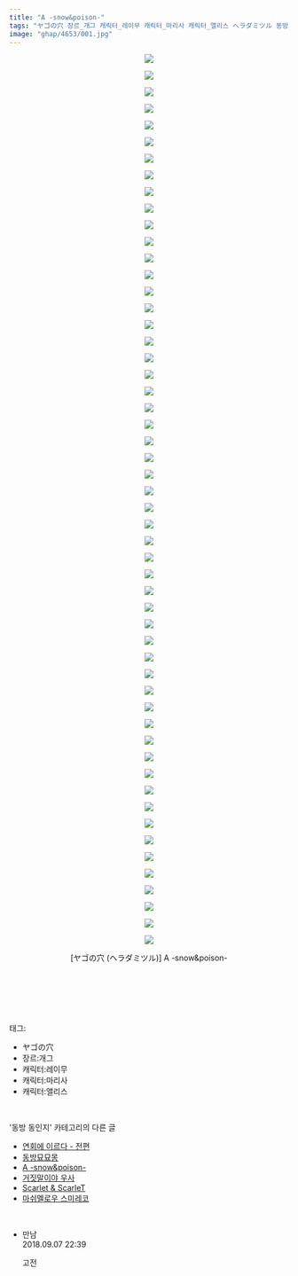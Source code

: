 ```yaml
---
title: "A -snow&poison-"
tags: "ヤゴの穴 장르_개그 캐릭터_레이무 캐릭터_마리사 캐릭터_앨리스 ヘラダミツル 동방_동인지"
image: "ghap/4653/001.jpg"
---
```

<div class="article">
<p style="text-align: center; clear: none; float: none;"><img src="{{ site.nasurl }}/ghap/4653/001.jpg"/></p>
<p style="text-align: center; clear: none; float: none;"><img src="{{ site.nasurl }}/ghap/4653/002.jpg"/></p>
<p style="text-align: center; clear: none; float: none;"><img src="{{ site.nasurl }}/ghap/4653/003.jpg"/></p>
<p style="text-align: center; clear: none; float: none;"><img src="{{ site.nasurl }}/ghap/4653/004.jpg"/></p>
<p style="text-align: center; clear: none; float: none;"><img src="{{ site.nasurl }}/ghap/4653/005.jpg"/></p>
<p style="text-align: center; clear: none; float: none;"><img src="{{ site.nasurl }}/ghap/4653/006.jpg"/></p>
<p style="text-align: center; clear: none; float: none;"><img src="{{ site.nasurl }}/ghap/4653/007.jpg"/></p>
<p style="text-align: center; clear: none; float: none;"><img src="{{ site.nasurl }}/ghap/4653/008.jpg"/></p>
<p style="text-align: center; clear: none; float: none;"><img src="{{ site.nasurl }}/ghap/4653/009.jpg"/></p>
<p style="text-align: center; clear: none; float: none;"><img src="{{ site.nasurl }}/ghap/4653/010.jpg"/></p>
<p style="text-align: center; clear: none; float: none;"><img src="{{ site.nasurl }}/ghap/4653/011.jpg"/></p>
<p style="text-align: center; clear: none; float: none;"><img src="{{ site.nasurl }}/ghap/4653/012.jpg"/></p>
<p style="text-align: center; clear: none; float: none;"><img src="{{ site.nasurl }}/ghap/4653/013.jpg"/></p>
<p style="text-align: center; clear: none; float: none;"><img src="{{ site.nasurl }}/ghap/4653/014.jpg"/></p>
<p style="text-align: center; clear: none; float: none;"><img src="{{ site.nasurl }}/ghap/4653/015.jpg"/></p>
<p style="text-align: center; clear: none; float: none;"><img src="{{ site.nasurl }}/ghap/4653/016.jpg"/></p>
<p style="text-align: center; clear: none; float: none;"><img src="{{ site.nasurl }}/ghap/4653/017.jpg"/></p>
<p style="text-align: center; clear: none; float: none;"><img src="{{ site.nasurl }}/ghap/4653/018.jpg"/></p>
<p style="text-align: center; clear: none; float: none;"><img src="{{ site.nasurl }}/ghap/4653/019.jpg"/></p>
<p style="text-align: center; clear: none; float: none;"><img src="{{ site.nasurl }}/ghap/4653/020.jpg"/></p>
<p style="text-align: center; clear: none; float: none;"><img src="{{ site.nasurl }}/ghap/4653/021.jpg"/></p>
<p style="text-align: center; clear: none; float: none;"><img src="{{ site.nasurl }}/ghap/4653/022.jpg"/></p>
<p style="text-align: center; clear: none; float: none;"><img src="{{ site.nasurl }}/ghap/4653/023.jpg"/></p>
<p style="text-align: center; clear: none; float: none;"><img src="{{ site.nasurl }}/ghap/4653/024.jpg"/></p>
<p style="text-align: center; clear: none; float: none;"><img src="{{ site.nasurl }}/ghap/4653/025.jpg"/></p>
<p style="text-align: center; clear: none; float: none;"><img src="{{ site.nasurl }}/ghap/4653/026.jpg"/></p>
<p style="text-align: center; clear: none; float: none;"><img src="{{ site.nasurl }}/ghap/4653/027.jpg"/></p>
<p style="text-align: center; clear: none; float: none;"><img src="{{ site.nasurl }}/ghap/4653/028.jpg"/></p>
<p style="text-align: center; clear: none; float: none;"><img src="{{ site.nasurl }}/ghap/4653/029.jpg"/></p>
<p style="text-align: center; clear: none; float: none;"><img src="{{ site.nasurl }}/ghap/4653/030.jpg"/></p>
<p style="text-align: center; clear: none; float: none;"><img src="{{ site.nasurl }}/ghap/4653/031.jpg"/></p>
<p style="text-align: center; clear: none; float: none;"><img src="{{ site.nasurl }}/ghap/4653/032.jpg"/></p>
<p style="text-align: center; clear: none; float: none;"><img src="{{ site.nasurl }}/ghap/4653/033.jpg"/></p>
<p style="text-align: center; clear: none; float: none;"><img src="{{ site.nasurl }}/ghap/4653/034.jpg"/></p>
<p style="text-align: center; clear: none; float: none;"><img src="{{ site.nasurl }}/ghap/4653/035.jpg"/></p>
<p style="text-align: center; clear: none; float: none;"><img src="{{ site.nasurl }}/ghap/4653/036.jpg"/></p>
<p style="text-align: center; clear: none; float: none;"><img src="{{ site.nasurl }}/ghap/4653/037.jpg"/></p>
<p style="text-align: center; clear: none; float: none;"><img src="{{ site.nasurl }}/ghap/4653/038.jpg"/></p>
<p style="text-align: center; clear: none; float: none;"><img src="{{ site.nasurl }}/ghap/4653/039.jpg"/></p>
<p style="text-align: center; clear: none; float: none;"><img src="{{ site.nasurl }}/ghap/4653/040.jpg"/></p>
<p style="text-align: center; clear: none; float: none;"><img src="{{ site.nasurl }}/ghap/4653/041.jpg"/></p>
<p style="text-align: center; clear: none; float: none;"><img src="{{ site.nasurl }}/ghap/4653/042.jpg"/></p>
<p style="text-align: center; clear: none; float: none;"><img src="{{ site.nasurl }}/ghap/4653/043.jpg"/></p>
<p style="text-align: center; clear: none; float: none;"><img src="{{ site.nasurl }}/ghap/4653/044.jpg"/></p>
<p style="text-align: center; clear: none; float: none;"><img src="{{ site.nasurl }}/ghap/4653/045.jpg"/></p>
<p style="text-align: center; clear: none; float: none;"><img src="{{ site.nasurl }}/ghap/4653/046.jpg"/></p>
<p style="text-align: center; clear: none; float: none;"><img src="{{ site.nasurl }}/ghap/4653/047.jpg"/></p>
<p style="text-align: center; clear: none; float: none;"><img src="{{ site.nasurl }}/ghap/4653/048.jpg"/></p>
<p style="text-align: center; clear: none; float: none;"><img src="{{ site.nasurl }}/ghap/4653/049.jpg"/></p>
<p style="text-align: center; clear: none; float: none;"><img src="{{ site.nasurl }}/ghap/4653/050.jpg"/></p>
<p style="text-align: center; clear: none; float: none;"><img src="{{ site.nasurl }}/ghap/4653/051.jpg"/></p>
<p style="text-align: center; clear: none; float: none;"><img src="{{ site.nasurl }}/ghap/4653/052.jpg"/></p>
<p style="text-align: center; clear: none; float: none;"><img src="{{ site.nasurl }}/ghap/4653/053.jpg"/></p>
<p style="text-align: center; clear: none; float: none;"><img src="{{ site.nasurl }}/ghap/4653/054.jpg"/></p>
<p style="text-align: center; clear: none; float: none;">[ヤゴの穴 (ヘラダミツル)] A -snow&amp;poison-</p>
<p style="text-align: center; clear: none; float: none;"><br/></p>
<p><br/></p>
</div><br/>
<div class="tagTrail">
<p>태그: </p>
<ul>
<li>ヤゴの穴</li>
<li>장르:개그</li>
<li>캐릭터:레이무</li>
<li>캐릭터:마리사</li>
<li>캐릭터:앨리스</li>
</ul>
</div><br/>
<div class="another">
<p>'동방 동인지' 카테고리의 다른 글</p>
<ul>
<li><a href="/2018-09-02-ghap_4655">연회에 이르다 - 전편</a></li>
<li><a href="/2018-09-02-ghap_4654">동방묘묘몽</a></li>
<li><a href="/2018-09-02-ghap_4653">A -snow&amp;poison-</a></li>
<li><a href="/2018-09-02-ghap_1175">거짓말이야 우사</a></li>
<li><a href="/2018-09-02-ghap_3685">Scarlet &amp; ScarleT</a></li>
<li><a href="/2018-08-28-ghap_4633">마쉬멜로우 스미레코</a></li>
</ul>
</div><br/>
<div class="cb_module cb_fluid">
<div class="cb_wrt cb_profile">
<div class="comment">
<ul>
<li class="cb_thumb_off" id="comment15327957">
<div class="cb_comment_area">
<div class="cb_info_area">
<div class="cb_section">
<span class="cb_nick_name">만남</span>
</div>
<div class="cb_section">
<span class="cb_date">2018.09.07 22:39 </span>
</div>
</div>
<div class="cb_dsc_comment">
<p class="cb_dsc">
											고전
										</p>
</div>
</div></li>
</ul>
</div>
</div><!-- commentList close -->
</div><br/>
